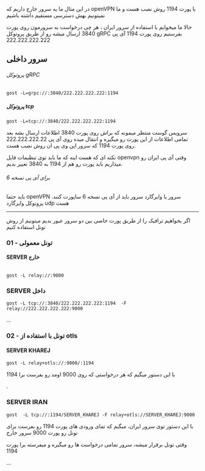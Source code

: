 در این مثال
ما یه سرور خارج داریم که openVPN با پورت 1194 روش نصب هست و ما نمیتونیم بهش دسترسی مستقیم داشته باشیم 

حالا ما میخوایم با استفاده از سرور ایران ، هر چی درخواست به سرورمون روی پورت 3840 ارسال میشه رو از طریق پروتوکل gRPC بفرستیم روی پورت 1194 آی پی 222.222.222.222




## سرور داخلی

###### پروتوکل gRPC

```
gost -L=grpc://:3840/222.222.222.222:1194
```
##### پروتوکل tcp

```
gost -L=tcp://:3840/222.222.222.222:1194
```


سرویس گوست منتظر میمونه که براش روی پورت 3840 اطلاعات ارسال بشه
بعد تمامی اطلاعات از این پورت رو میگیره و انتقال میده روی آی پی 222.222.222.22 روی پورت 1194 که سرور اپن وی پی ان روش نصب هست.

نکته ای که هست اینه که ما باید توی تنظیمات فایل openvpn وقتی آی پی ایران رو میذاریم باید پورت رو هم از 1194 به 3840 تغییر بدیم.


###### برای آی پی نسخه 6

باید حتما openVPN سرور یا وایرگارد سرور باید از آی پی نسخه 6 ساپورت کنند.
پروتوکل وایرگارد udp هست


----

اگر بخواهیم ترافیک را از طریق پورت خاصی بین دو سرور عبور بدیم میتونیم از روش تونل استفاده کنیم

### 01 - تونل معمولی
#### SERVER خارج 
```

gost -L relay://:9000
```

### SERVER داخل

```
gost -L tcp://:3840/222.222.222.222:1194  -F  relay://222.222.222.222:9000
```

...

### 02 - تونل با استفاده از otls
#### SERVER KHAREJ

```
gost -L relay+otls://:9000/:1194
```
با این دستور میگیم که هر درخواستی که روی 9000 اومد رو بفرست برا 1194

.

### SERVER IRAN
```
gost  -L tcp://:1194/SERVER_KHAREJ -F relay+otls://SERVER_KHAREJ:9000
```
با این دستور توی سرور ایران، مبگبم که تمای ورودی های پورت 1194 رو بفرست برای تونل رو پورت 9000 سرور خارج

وقتی تونل برقرار میشه، سرور تمامی درخواست ها رو میگیره و میفرسته برا پورت 1194

...
